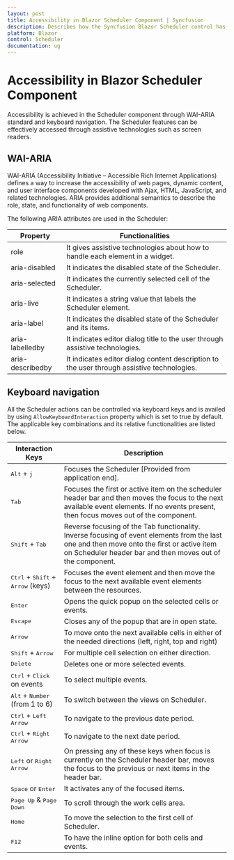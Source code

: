 ```yaml
---
layout: post
title: Accessibility in Blazor Scheduler Component | Syncfusion
description: Describes how the Syncfusion Blazor Scheduler control has been built keeping web accessibility in mind, thus allowing to interact with assistive technologies.
platform: Blazor
control: Scheduler
documentation: ug
---
```


# Accessibility in Blazor Scheduler Component

Accessibility is achieved in the Scheduler component through WAI-ARIA standard and keyboard navigation. The Scheduler features can be effectively accessed through assistive technologies such as screen readers.

## WAI-ARIA

WAI-ARIA (Accessibility Initiative – Accessible Rich Internet Applications) defines a way to increase the accessibility of web pages, dynamic content, and user interface components developed with Ajax, HTML, JavaScript, and related technologies. ARIA provides additional semantics to describe the role, state, and functionality of web components.

The following ARIA attributes are used in the Scheduler:

| Property | Functionalities |
|-------|---------|
| role | It  gives assistive technologies about how to handle each element in a widget. |
| aria-disabled | It indicates the disabled state of the Scheduler. |
| aria-selected | It indicates the currently selected cell of the Scheduler. |
| aria-live | It indicates a string value that labels the Scheduler element. |
| aria-label | It indicates the disabled state of the Scheduler and its items. |
| aria-labelledby | It indicates editor dialog title to the user through assistive technologies. |
| aria-describedby | It indicates editor dialog content description to the user through assistive technologies. |

## Keyboard navigation

All the Scheduler actions can be controlled via keyboard keys and is availed by using `AllowKeyboardInteraction` property which is set to true by default. The applicable key combinations and its relative functionalities are listed below.

Interaction Keys |Description
-----|-----
<kbd>Alt</kbd> + <kbd>j</kbd> |Focuses the Scheduler [Provided from application end].
<kbd>Tab</kbd> |Focuses the first or active item on the scheduler header bar and then moves the focus to the next available event elements. If no events present, then focus moves out of the component.
<kbd>Shift</kbd> + <kbd>Tab</kbd> |Reverse focusing of the Tab functionality. Inverse focusing of event elements from the last one and then move onto the first or active item on Scheduler header bar and then moves out of the component.
<kbd>Ctrl</kbd> + <kbd>Shift</kbd> + <kbd>Arrow</kbd> (keys) |Focuses the event element and then move the focus to the next available event elements between the resources.
<kbd>Enter</kbd> |Opens the quick popup on the selected cells or events.
<kbd>Escape</kbd> |Closes any of the popup that are in open state.
<kbd>Arrow</kbd> |To move onto the next available cells in either of the needed directions (left, right, top and right)
<kbd>Shift</kbd> + <kbd>Arrow</kbd> |For multiple cell selection on either direction.
<kbd>Delete</kbd> |Deletes one or more selected events.
<kbd>Ctrl</kbd> + <kbd>Click</kbd> on events |To select multiple events.
<kbd>Alt</kbd> + <kbd>Number</kbd> (from 1 to 6) |To switch between the views on Scheduler.
<kbd>Ctrl</kbd> + <kbd>Left Arrow</kbd> |To navigate to the previous date period.
<kbd>Ctrl</kbd> + <kbd>Right Arrow</kbd> |To navigate to the next date period.
<kbd>Left</kbd> or <kbd>Right Arrow</kbd> |On pressing any of these keys when focus is currently on the Scheduler header bar, moves the focus to the previous or next items in the header bar.
<kbd>Space</kbd> or <kbd>Enter</kbd> |It activates any of the focused items.
<kbd>Page Up</kbd> & <kbd>Page Down</kbd> |To scroll through the work cells area.
<kbd>Home</kbd> |To move the selection to the first cell of Scheduler.
<kbd>F12</kbd> |To have the inline option for both cells and events.
